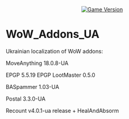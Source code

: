 <div align="center">

[![Game Version](https://img.shields.io/badge/wow-3.3.5-blue.svg)](https://www.warmane.com)

</div>

# WoW_Addons_UA
Ukrainian localization of WoW addons:

MoveAnything 18.0.8-UA

EPGP 5.5.19  EPGP LootMaster 0.5.0

BASpammer 1.03-UA

Postal 3.3.0-UA

Recount v4.0.1-ua release + HealAndAbsorm
